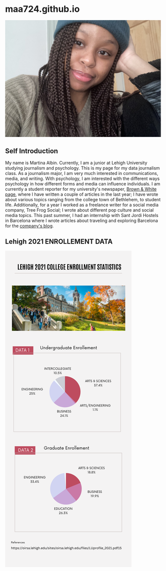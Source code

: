 # maa724.github.io
![Martina](https://github.com/maa724/maa724.github.io/blob/main/IMG_0596.jpeg?raw=true)
## Self Introduction
My name is Martina Albin. Currently, I am a junior at Lehigh University studying journalism and psychology. This is my page for my data journalism class.
As a journalism major, I am very much interested in communications, media, and writing. With psychology, I am interested with the different ways psychology in how different forms and media can influence individuals. I am currently a student reporter for my university's newspaper, [Brown & White page](https://thebrownandwhite.com/author/maa724/), where I have written a couple of articles in the last year; I have wrote about various topics ranging from the college town of Bethlehem, to student life.  Additionally, for a year I worked as a freelance writer for a social media company, Tree Frog Social; I wrote about different pop culture and social media topics. This past summer, I had an internship with Sant Jordi Hostels in Barcelona where I wrote articles about traveling and exploring Barcelona for the [company's blog](https://www.santjordihostels.com/blog/).
## Lehigh 2021 ENROLLEMENT DATA
![INFOGRAPHIC](https://github.com/maa724/maa724.github.io/blob/main/Orange%20and%20Gray%20Simple%20Informational%20Infographic.png?raw=true)
